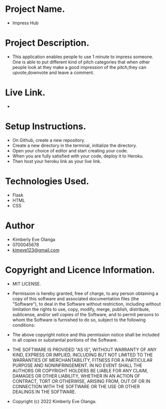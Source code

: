 # Project Name.
- Impress Hub

# Project Description.
- This application enables people to use 1 minute to impress someone. One is able to put different kind of pitch categories that when other people look at they make a good impression of the pitch,they can upvote,downvote and leave a comment.

# Live Link.
-

# Setup Instructions.
- On Github, create a new repository.
- Create a new directory in the terminal, initialize the directory.
- Open your choice of editor and start creating your code.
- When you are fully satisfied with your code, deploy it to Heroku.
- Then host your heroku link as your live link.

# Technologies Used.
- Flask
- HTML
- CSS

# Author 
- Kimberly Eve Olanga
- 0700045678
- kimeve123@gmail.com

# Copyright and Licence Information.
- MIT LICENSE.

- Permission is hereby granted, free of charge, to any person obtaining a copy of this software and associated documentation files (the "Software"), to deal in the Software without restriction, including without limitation the rights to use, copy, modify, merge, publish, distribute, sublicense, and/or sell copies of the Software, and to permit persons to whom the Software is furnished to do so, subject to the following conditions:

- The above copyright notice and this permission notice shall be included in all copies or substantial portions of the Software.

- THE SOFTWARE IS PROVIDED "AS IS", WITHOUT WARRANTY OF ANY KIND, EXPRESS OR IMPLIED, INCLUDING BUT NOT LIMITED TO THE WARRANTIES OF MERCHANTABILITY, FITNESS FOR A PARTICULAR PURPOSE AND NONINFRINGEMENT. IN NO EVENT SHALL THE AUTHORS OR COPYRIGHT HOLDERS BE LIABLE FOR ANY CLAIM, DAMAGES OR OTHER LIABILITY, WHETHER IN AN ACTION OF CONTRACT, TORT OR OTHERWISE, ARISING FROM, OUT OF OR IN CONNECTION WITH THE SOFTWARE OR THE USE OR OTHER DEALINGS IN THE SOFTWARE.

- Copyright (c) 2022 Kimberly Eve Olanga.